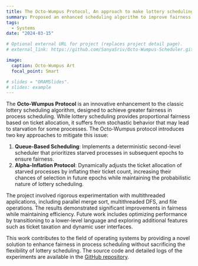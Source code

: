 ```yaml
---
title: The Octo-Wumpus Protocol, An approach to make lottery scheduling more fair
summary: Proposed an enhanced scheduling algorithm to improve fairness in lottery scheduling using the Octo-Wumpus protocol.
tags:
  - Systems
date: "2024-03-15"

# Optional external URL for project (replaces project detail page).
# external_link: https://github.com/SanyaSriv/Octo-Wumpus-Scheduler.git

image:
  caption: Octo-Wumpus Art
  focal_point: Smart

# slides = "ORAMSlides".
# slides: example
---
```


The **Octo-Wumpus Protocol** is an innovative enhancement to the classic lottery scheduling algorithm, designed to achieve greater fairness in process scheduling. While lottery scheduling provides proportional fairness based on ticket allocation, it suffers from stochastic behavior that may lead to starvation for some processes. The Octo-Wumpus protocol introduces two key approaches to mitigate this issue:

1. **Queue-Based Scheduling**: Implements a deterministic second-level scheduler that prioritizes starved processes in subsequent epochs to ensure fairness.
2. **Alpha-Inflation Protocol**: Dynamically adjusts the ticket allocation of starved processes by inflating their ticket count, increasing their chances of selection in future epochs while maintaining the probabilistic nature of lottery scheduling.

The project involved rigorous experimentation with multithreaded applications, including parallel merge sort, multithreaded DFS, and file operations. The results demonstrated significant improvements in fairness while maintaining efficiency. Future work includes optimizing performance by transitioning to a lower-level language and exploring additional features such as ticket taxation and dynamic user interfaces.

This work contributes to the field of operating systems by providing a novel solution to enhance fairness in process scheduling without sacrificing the flexibility of lottery scheduling. The source code and detailed logs of the experiments are available in the [GitHub repository](https://github.com/SanyaSriv/Octo-Wumpus-Scheduler).
